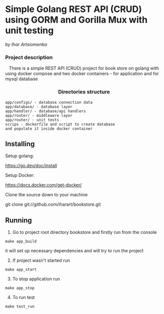 # Simple Golang REST API (CRUD) using GORM and Gorilla Mux with unit testing

*by Ihar Artsiomenka*
### Project description
&nbsp;&nbsp;&nbsp;There is a simple REST API (CRUD) project for book store on golang with using docker compose and two docker containers - 
for application and for mysql database
### <center>Directories structure</center>

    app/configs/ - database connection data 
    app/database/ - database layer
    app/handler/ - database/api handlers
    app/router/ - middleware layer
    app/router/ - unit tests
    scrips - dockerfile and script to create database 
    and populate it inside docker container
## Installing

Setup golang: 

https://go.dev/doc/install

Setup Docker: 

https://docs.docker.com/get-docker/

Clone the source down to your machine

git clone git://github.com/iharart/bookstore.git

## Running
1. Go to project root directory bookstore and firstly run from the console

`make app_build`

it will set up necessary dependencies and will try to run the project

2. If project wasn't started run

 `make app_start`

3. To stop application run

`make app_stop`

4. To run test 

`make test_run`
